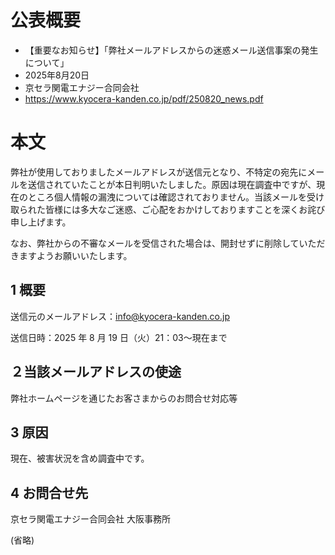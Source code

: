 # 公表概要
- 【重要なお知らせ】「弊社メールアドレスからの迷惑メール送信事案の発生について」
- 2025年8月20日
- 京セラ関電エナジー合同会社
- https://www.kyocera-kanden.co.jp/pdf/250820_news.pdf

# 本文
弊社が使用しておりましたメールアドレスが送信元となり、不特定の宛先にメールを送信されていたことが本日判明いたしました。原因は現在調査中ですが、現在のところ個人情報の漏洩については確認されておりません。当該メールを受け取られた皆様には多大なご迷惑、ご心配をおかけしておりますことを深くお詫び申し上げます。

なお、弊社からの不審なメールを受信された場合は、開封せずに削除していただきますようお願いいたします。

## 1 概要
送信元のメールアドレス：info@kyocera-kanden.co.jp

送信日時：2025 年 8 月 19 日（火）21：03～現在まで

## ２当該メールアドレスの使途
弊社ホームページを通じたお客さまからのお問合せ対応等

## 3 原因
現在、被害状況を含め調査中です。

## 4 お問合せ先
京セラ関電エナジー合同会社 大阪事務所

(省略)
